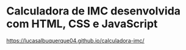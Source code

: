 # Calculadora de IMC desenvolvida com HTML, CSS e JavaScript
https://lucasalbuquerque04.github.io/calculadora-imc/


